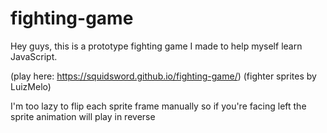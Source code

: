 # fighting-game
Hey guys, this is a prototype fighting game I made to help myself learn JavaScript.

(play here: https://squidsword.github.io/fighting-game/)
(fighter sprites by LuizMelo)

I'm too lazy to flip each sprite frame manually so if you're facing left the sprite animation will play in reverse
